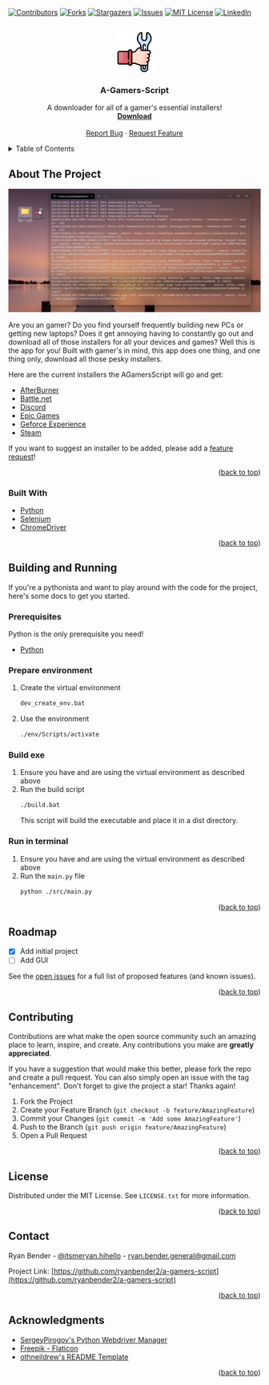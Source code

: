 <div id="top"></div>

[![Contributors][contributors-shield]][contributors-url]
[![Forks][forks-shield]][forks-url]
[![Stargazers][stars-shield]][stars-url]
[![Issues][issues-shield]][issues-url]
[![MIT License][license-shield]][license-url]
[![LinkedIn][linkedin-shield]][linkedin-url]

<!-- PROJECT LOGO -->
<br />
<div align="center">
  <a href="https://github.com/ryanbender2/a-gamers-script">
    <img src="images/logo.png" alt="Logo" width="80" height="80">
  </a>

  <h3 align="center">A-Gamers-Script</h3>

  <p align="center">
    A downloader for all of a gamer's essential installers!
    <br />
    <a href="https://github.com/ryanbender2/a-gamers-script/raw/main/AGamersScript.exe"><strong>Download</strong></a>
    <br />
    <br />
    <a href="https://github.com/ryanbender2/a-gamers-script/issues">Report Bug</a>
    ·
    <a href="https://github.com/ryanbender2/a-gamers-script/issues">Request Feature</a>
  </p>
</div>

<!-- TABLE OF CONTENTS -->
<details>
  <summary>Table of Contents</summary>
  <ol>
    <li>
      <a href="#about-the-project">About The Project</a>
      <ul>
        <li><a href="#built-with">Built With</a></li>
      </ul>
    </li>
    <li>
      <a href="#building-and-running">Building and Running</a>
      <ul>
        <li><a href="#prerequisites">Prerequisites</a></li>
        <li><a href="#prepare-environment">Prepare Environment</a></li>
        <li><a href="#build-exe">Build exe</a></li>
        <li><a href="#run-in-terminal">Run in terminal</a></li>
      </ul>
    </li>
    <li><a href="#roadmap">Roadmap</a></li>
    <li><a href="#contributing">Contributing</a></li>
    <li><a href="#license">License</a></li>
    <li><a href="#contact">Contact</a></li>
    <li><a href="#acknowledgments">Acknowledgments</a></li>
  </ol>
</details>



<!-- ABOUT THE PROJECT -->
## About The Project

[![AGamersScript][product-screenshot]](https://github.com/ryanbender2/a-gamers-script)

Are you an gamer? Do you find yourself frequently building new PCs or getting new laptops? Does it get annoying having to constantly go out and download all of those installers for all your devices and games? Well this is the app for you! Built with gamer's in mind, this app does one thing, and one thing only, download all those pesky installers. 

Here are the current installers the AGamersScript will go and get:
* [AfterBurner](https://www.msi.com/Landing/afterburner/graphics-cards)
* [Battle.net](https://www.blizzard.com/en-us/)
* [Discord](https://discord.com/)
* [Epic Games](https://www.epicgames.com/store/en-US/)
* [Geforce Experience](https://www.nvidia.com/en-us/geforce/geforce-experience/)
* [Steam](https://store.steampowered.com/)

If you want to suggest an installer to be added, please add a [feature request](https://github.com/ryanbender2/a-gamers-script/issues)!

<p align="right">(<a href="#top">back to top</a>)</p>



### Built With

* [Python](https://www.python.org/)
* [Selenium](https://www.selenium.dev/)
* [ChromeDriver](https://chromedriver.chromium.org/home)

<p align="right">(<a href="#top">back to top</a>)</p>



<!-- GETTING STARTED -->
## Building and Running

If you're a pythonista and want to play around with the code for the project, here's some docs to get you started.

### Prerequisites

Python is the only prerequisite you need!

* [Python](https://www.python.org/)

### Prepare environment

1. Create the virtual environment
   ```sh
   dev_create_env.bat
   ```
2. Use the environment
   ```sh
   ./env/Scripts/activate
   ```

### Build exe

1. Ensure you have and are using the virtual environment as described above
2. Run the build script
   ```sh
   ./build.bat
   ```
   This script will build the executable and place it in a dist directory.

### Run in terminal

1. Ensure you have and are using the virtual environment as described above
2. Run the `main.py` file
   ```sh
   python ./src/main.py
   ```

<p align="right">(<a href="#top">back to top</a>)</p>



<!-- ROADMAP -->
## Roadmap

- [x] Add initial project
- [ ] Add GUI

See the [open issues](https://github.com/ryanbender2/a-gamers-script/issues) for a full list of proposed features (and known issues).

<p align="right">(<a href="#top">back to top</a>)</p>



<!-- CONTRIBUTING -->
## Contributing

Contributions are what make the open source community such an amazing place to learn, inspire, and create. Any contributions you make are **greatly appreciated**.

If you have a suggestion that would make this better, please fork the repo and create a pull request. You can also simply open an issue with the tag "enhancement".
Don't forget to give the project a star! Thanks again!

1. Fork the Project
2. Create your Feature Branch (`git checkout -b feature/AmazingFeature`)
3. Commit your Changes (`git commit -m 'Add some AmazingFeature'`)
4. Push to the Branch (`git push origin feature/AmazingFeature`)
5. Open a Pull Request

<p align="right">(<a href="#top">back to top</a>)</p>



<!-- LICENSE -->
## License

Distributed under the MIT License. See `LICENSE.txt` for more information.

<p align="right">(<a href="#top">back to top</a>)</p>



<!-- CONTACT -->
## Contact

Ryan Bender - [@itsmeryan.hihello](https://www.instagram.com/itsmeryan.hihello/) - ryan.bender.general@gmail.com

Project Link: [https://github.com/ryanbender2/a-gamers-script](https://github.com/ryanbender2/a-gamers-script)

<p align="right">(<a href="#top">back to top</a>)</p>



<!-- ACKNOWLEDGMENTS -->
## Acknowledgments

* [SergeyPirogov's Python Webdriver Manager](https://github.com/SergeyPirogov/webdriver_manager)
* [Freepik - Flaticon](https://www.flaticon.com/free-icons/installation)
* [othneildrew's README Template](https://github.com/othneildrew/Best-README-Template)

<p align="right">(<a href="#top">back to top</a>)</p>


<!-- MARKDOWN LINKS & IMAGES -->
<!-- https://www.markdownguide.org/basic-syntax/#reference-style-links -->
[contributors-shield]: https://img.shields.io/github/contributors/ryanbender2/a-gamers-script.svg?style=for-the-badge
[contributors-url]: https://github.com/ryanbender2/a-gamers-script/graphs/contributors
[forks-shield]: https://img.shields.io/github/forks/ryanbender2/a-gamers-script.svg?style=for-the-badge
[forks-url]: https://github.com/ryanbender2/a-gamers-script/network/members
[stars-shield]: https://img.shields.io/github/stars/ryanbender2/a-gamers-script.svg?style=for-the-badge
[stars-url]: https://github.com/ryanbender2/a-gamers-script/stargazers
[issues-shield]: https://img.shields.io/github/issues/ryanbender2/a-gamers-script.svg?style=for-the-badge
[issues-url]: https://github.com/ryanbender2/a-gamers-script/issues
[license-shield]: https://img.shields.io/github/license/ryanbender2/a-gamers-script.svg?style=for-the-badge
[license-url]: https://github.com/ryanbender2/a-gamers-script/blob/master/LICENSE.txt
[linkedin-shield]: https://img.shields.io/badge/-LinkedIn-black.svg?style=for-the-badge&logo=linkedin&colorB=555
[linkedin-url]: https://linkedin.com/in/ryan-bender-20a5a8154/
[product-screenshot]: images/screenshot.png